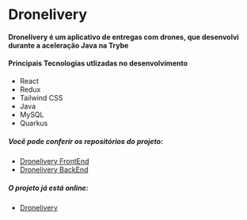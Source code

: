 # Dronelivery

#### Dronelivery é um aplicativo de entregas com drones, que desenvolvi durante a aceleração Java na Trybe

#### Principais Tecnologias utlizadas no desenvolvimento
- React
- Redux
- Tailwind CSS
- Java
- MySQL
- Quarkus

##### Você pode conferir os repositórios do projeto:
- <a href="https://github.com/IsaacMagno/dronefeeder">Dronelivery FrontEnd</a>
- <a href="https://github.com/IsaacMagno/dronefeeder-db">Dronelivery BackEnd</a>

##### O projeto já está online:
- <a href="https://dronefeederapp.herokuapp.com/">Dronelivery</a>
